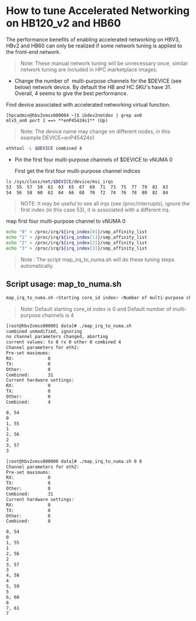 # How to tune Accelerated Networking on HB120_v2 and HB60

The performance benefits of enabling accelerated networking on HBV3, HBv2 and HB60 can only be realized if some network tuning is applied to the front-end network.
>Note: These manual network tuning will be unnecessary once, similar network tuning are included in HPC marketplace images.

  - Change the number of  multi-purpose channels for the $DEVICE (see below) network device. By default the HB and HC SKU's have 31. Overall, 4 seems to give the best performance.

Find device associated with accelerated networking virtual function.
```
[hpcadmin@hbv3vmss000004 ~]$ ibdev2netdev | grep an0
mlx5_an0 port 1 ==> **enP45424s1** (Up)
```
>Note: The device name may change on different nodes, in this example DEVICE=enP45424s1

  ```bash
  ethtool -L $DEVICE combined 4
  ```
  - Pin the first four multi-purpose channels of $DEVICE  to vNUMA 0

    First get the first four multi-purpose channel indices
  ```bash
  ls /sys/class/net/$DEVICE/device/msi_irqs
  53  55  57  59  61  63  65  67  69  71  73  75  77  79  81  83
54  56  58  60  62  64  66  68  70  72  74  76  78  80  82  84
  ```
>NOTE: It may be useful to see all irqs (see /proc/interrupts), ignore the first index (in this case 53), it is associated with a different irq.

  map first four multi-purpose channel to vNUMA 0
  ```bash
  echo "0" > /proc/irq/${irq_index[0]}/smp_affinity_list
  echo "1" > /proc/irq/${irq_index[1]}/smp_affinity_list
  echo "2" > /proc/irq/${irq_index[2]}/smp_affinity_list
  echo "3" > /proc/irq/${irq_index[3]}/smp_affinity_list
  ```

  >Note : The script map_irq_to_numa.sh will do these tuning steps automatically.

  ## Script usage: map_to_numa.sh

  ```bash
  map_irq_to_numa.sh <Starting core_id index> <Number of multi-purpose channels>
  ```
  >Note: Default starting core_id index is 0 and Default number of multi-purpose channels is 4

  ```bash
  [root@hbv2vmss000001 data]# ./map_irq_to_numa.sh
combined unmodified, ignoring
no channel parameters changed, aborting
current values: tx 0 rx 0 other 0 combined 4
Channel parameters for eth2:
Pre-set maximums:
RX:             0
TX:             0
Other:          0
Combined:       31
Current hardware settings:
RX:             0
TX:             0
Other:          0
Combined:       4

0, 54
0
1, 55
1
2, 56
2
3, 57
3

  ```

  ```bash
  [root@hbv2vmss000000 data]# ./map_irq_to_numa.sh 0 8
Channel parameters for eth2:
Pre-set maximums:
RX:             0
TX:             0
Other:          0
Combined:       31
Current hardware settings:
RX:             0
TX:             0
Other:          0
Combined:       8

0, 54
0
1, 55
1
2, 56
2
3, 57
3
4, 58
4
5, 59
5
6, 60
6
7, 61
7
  ```

